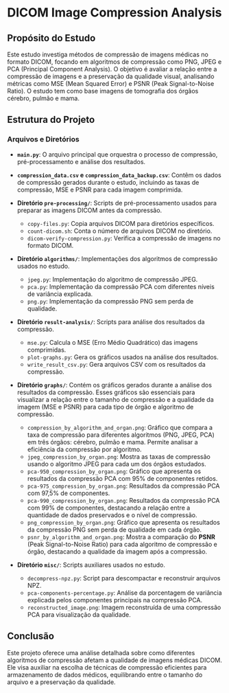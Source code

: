 # DICOM Image Compression Analysis

## Propósito do Estudo

Este estudo investiga métodos de compressão de imagens médicas no formato DICOM, focando em algoritmos de compressão como PNG, JPEG e PCA (Principal Component Analysis). O objetivo é avaliar a relação entre a compressão de imagens e a preservação da qualidade visual, analisando métricas como MSE (Mean Squared Error) e PSNR (Peak Signal-to-Noise Ratio). O estudo tem como base imagens de tomografia dos órgãos cérebro, pulmão e mama.

## Estrutura do Projeto

### Arquivos e Diretórios

- **`main.py`**: O arquivo principal que orquestra o processo de compressão, pré-processamento e análise dos resultados.

- **`compression_data.csv` e `compression_data_backup.csv`**: Contêm os dados de compressão gerados durante o estudo, incluindo as taxas de compressão, MSE e PSNR para cada imagem comprimida.

- **Diretório `pre-processing/`**: Scripts de pré-processamento usados para preparar as imagens DICOM antes da compressão.
  - `copy-files.py`: Copia arquivos DICOM para diretórios específicos.
  - `count-dicom.sh`: Conta o número de arquivos DICOM no diretório.
  - `dicom-verify-compression.py`: Verifica a compressão de imagens no formato DICOM.

- **Diretório `algorithms/`**: Implementações dos algoritmos de compressão usados no estudo.
  - `jpeg.py`: Implementação do algoritmo de compressão JPEG.
  - `pca.py`: Implementação da compressão PCA com diferentes níveis de variância explicada.
  - `png.py`: Implementação da compressão PNG sem perda de qualidade.

- **Diretório `result-analysis/`**: Scripts para análise dos resultados da compressão.
  - `mse.py`: Calcula o MSE (Erro Médio Quadrático) das imagens comprimidas.
  - `plot-graphs.py`: Gera os gráficos usados na análise dos resultados.
  - `write_result_csv.py`: Gera arquivos CSV com os resultados da compressão.

- **Diretório `graphs/`**: Contém os gráficos gerados durante a análise dos resultados da compressão. Esses gráficos são essenciais para visualizar a relação entre o tamanho de compressão e a qualidade da imagem (MSE e PSNR) para cada tipo de órgão e algoritmo de compressão.
  - `compression_by_algorithm_and_organ.png`: Gráfico que compara a taxa de compressão para diferentes algoritmos (PNG, JPEG, PCA) em três órgãos: cérebro, pulmão e mama. Permite analisar a eficiência da compressão por algoritmo.
  - `jpeg_compression_by_organ.png`: Mostra as taxas de compressão usando o algoritmo JPEG para cada um dos órgãos estudados.
  - `pca-950_compression_by_organ.png`: Gráfico que apresenta os resultados da compressão PCA com 95% de componentes retidos.
  - `pca-975_compression_by_organ.png`: Resultados da compressão PCA com 97,5% de componentes.
  - `pca-990_compression_by_organ.png`: Resultados da compressão PCA com 99% de componentes, destacando a relação entre a quantidade de dados preservados e o nível de compressão.
  - `png_compression_by_organ.png`: Gráfico que apresenta os resultados da compressão PNG sem perda de qualidade em cada órgão.
  - `psnr_by_algorithm_and_organ.png`: Mostra a comparação do **PSNR** (Peak Signal-to-Noise Ratio) para cada algoritmo de compressão e órgão, destacando a qualidade da imagem após a compressão.

- **Diretório `misc/`**: Scripts auxiliares usados no estudo.
  - `decompress-npz.py`: Script para descompactar e reconstruir arquivos NPZ.
  - `pca-components-percentage.py`: Análise da porcentagem de variância explicada pelos componentes principais na compressão PCA.
  - `reconstructed_image.png`: Imagem reconstruída de uma compressão PCA para visualização da qualidade.

## Conclusão

Este projeto oferece uma análise detalhada sobre como diferentes algoritmos de compressão afetam a qualidade de imagens médicas DICOM. Ele visa auxiliar na escolha de técnicas de compressão eficientes para armazenamento de dados médicos, equilibrando entre o tamanho do arquivo e a preservação da qualidade.
